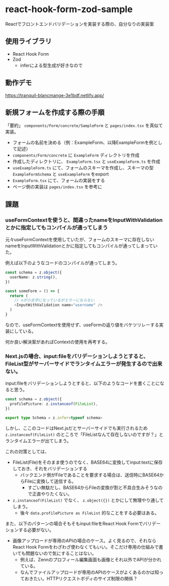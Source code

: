 # react-hook-form-zod-sample

Reactでフロントエンドバリデーションを実装する際の、自分なりの実装案

## 使用ライブラリ

- React Hook Form
- Zod
  - inferによる型生成が好きなので

## 動作デモ

https://tranquil-blancmange-3e1bdf.netlify.app/

## 新規フォームを作成する際の手順

「要約」 `components/Form/concrete/SampleForm` と `pages/index.tsx` を真似て実装。

- フォームの名前を決める（例：ExampleForm、以降ExampleFormを例として記述）
- `components/Form/concrete` に `ExampleForm` ディレクトリを作成
- 作成したディレクトリに、 `ExampleForm.tsx` と `useExampleForm.ts` を作成
- `useExampleForm.ts` にて、フォームのスキーマを作成し、スキーマの型 `ExampleFormSchema` と `useExampleForm` をexport
- `ExampleForm.tsx` にて、フォームの実装をする
- ページ側の実装は `pages/index.tsx` を参考に

## 課題

### useFormContextを使うと、間違ったnameをInputWithValidationとかに指定してもコンパイルが通ってしまう

元々useFormContextを使用していたが、フォームのスキーマに存在しないnameをInputWithValidationとかに指定してもコンパイルが通ってしまっていた。

例えば以下のようなコードのコンパイルが通ってしまう。

```typescript jsx
const schema = z.object({
  userName: z.string(),
})

const someForm = () => {
  return (
    // nが小文字になっているがエラーにならない
    <InputWithValidation name="username" />
  )
}
```

なので、useFormContextを使用せず、useFormの返り値をバケツリレーする実装にしている。

何か良い解決案があればContextの使用を再考する。

### Next.jsの場合、input:fileをバリデーションしようとすると、FileList型がサーバーサイドでランタイムエラーが発生するので出来ない。

input:fileをバリデーションしようとすると、以下のようなコードを書くことになると思う。

```typescript
const schema = z.object({
  profilePicture: z.instanceof(FileList),
})

export type Schema = z.infer<typeof schema>
```

しかし、ここのコードはNext.jsだとサーバーサイドでも実行されるため `z.instanceof(FileList)` のところで「FileListなんて存在しないのですが？」とランタイムエラーが出てしまう。

これの対策としては、

- FileList(File)をそのまま使うのでなく、BASE64に変換してinput:textに保存しておき、それをバリデーションする
  - バックエンド側がFileであることを要求する場合は、送信時にBASE64からFileに変換して送信する。
    - すごい無駄だし、BASE64からFileの変換が割と不具合生みそうなので正直やりたくない。
- `z.instanceof(FileList)` でなく、 `z.object({})` とかにして無理やり通してしまう。
  - 後々 `data.profilePicture as FileList` 的なことをする必要はある。

また、以下のパターンの場合そもそもinput:fileをReact Hook Formでバリデーションする必要がない。
 
- 画像アップロードが専用のAPIの場合のケース。よく見るので、それならReact Hook Formをわざわざ使わなくてもいい。そこだけ専用の仕組みで書いても問題ないので気にすることはない。
  - 例えば、Zennのプロフィール編集画面も画像とそれ以外でAPIが分かれている。
  - なんでファイルアップロードが専用のAPIのケースがよくあるのかは知っておきたい。HTTPリクエストボディのサイズ制限の関係？
